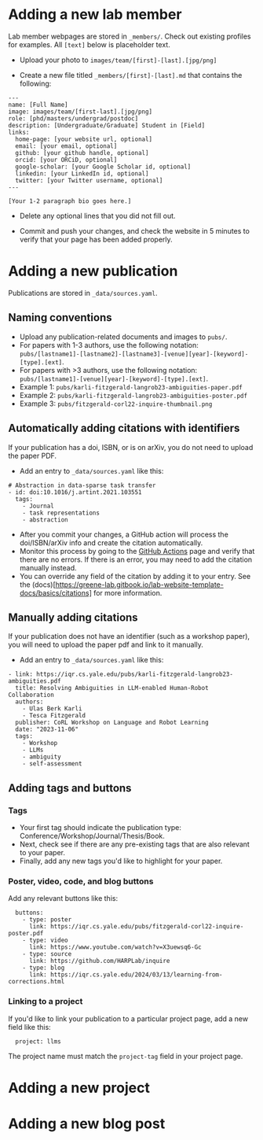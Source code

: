 # Adding a new lab member

Lab member webpages are stored in `_members/`. Check out existing profiles for examples. All `[text]` below is placeholder text.

- Upload your photo to `images/team/[first]-[last].[jpg/png]`

- Create a new file titled `_members/[first]-[last].md` that contains the following:

```
---
name: [Full Name]
image: images/team/[first-last].[jpg/png]
role: [phd/masters/undergrad/postdoc]
description: [Undergraduate/Graduate] Student in [Field]
links:
  home-page: [your website url, optional]
  email: [your email, optional]
  github: [your github handle, optional]
  orcid: [your ORCiD, optional]
  google-scholar: [your Google Scholar id, optional]
  linkedin: [your LinkedIn id, optional]
  twitter: [your Twitter username, optional]
---

[Your 1-2 paragraph bio goes here.]
```

- Delete any optional lines that you did not fill out.

- Commit and push your changes, and check the website in 5 minutes to verify that your page has been added properly.

# Adding a new publication

Publications are stored in `_data/sources.yaml`.

## Naming conventions

- Upload any publication-related documents and images to `pubs/`.
- For papers with 1-3 authors, use the following notation: `pubs/[lastname1]-[lastname2]-[lastname3]-[venue][year]-[keyword]-[type].[ext]`.
- For papers with >3 authors, use the following notation: `pubs/[lastname1]-[venue][year]-[keyword]-[type].[ext]`.
- Example 1: `pubs/karli-fitzgerald-langrob23-ambiguities-paper.pdf`
- Example 2: `pubs/karli-fitzgerald-langrob23-ambiguities-poster.pdf`
- Example 3: `pubs/fitzgerald-corl22-inquire-thumbnail.png`

## Automatically adding citations with identifiers

If your publication has a doi, ISBN, or is on arXiv, you do not need to upload the paper PDF.

- Add an entry to `_data/sources.yaml` like this:

```
# Abstraction in data-sparse task transfer
- id: doi:10.1016/j.artint.2021.103551
  tags:
    - Journal
    - task representations
    - abstraction
```

- After you commit your changes, a GitHub action will process the doi/ISBN/arXiv info and create the citation automatically.
- Monitor this process by going to the [GitHub Actions](https://github.com/iqr-lab/iqr-lab.github.io/actions) page and verify that there are no errors. If there is an error, you may need to add the citation manually instead.
- You can override any field of the citation by adding it to your entry. See the (docs)[https://greene-lab.gitbook.io/lab-website-template-docs/basics/citations] for more information.

## Manually adding citations

If your publication does not have an identifier (such as a workshop paper), you will need to upload the paper pdf and link to it manually.

- Add an entry to `_data/sources.yaml` like this:

```
- link: https://iqr.cs.yale.edu/pubs/karli-fitzgerald-langrob23-ambiguities.pdf
  title: Resolving Ambiguities in LLM-enabled Human-Robot Collaboration
  authors:
    - Ulas Berk Karli
    - Tesca Fitzgerald
  publisher: CoRL Workshop on Language and Robot Learning
  date: "2023-11-06"
  tags:
    - Workshop
    - LLMs
    - ambiguity
    - self-assessment
```

## Adding tags and buttons

### Tags

- Your first tag should indicate the publication type: Conference/Workshop/Journal/Thesis/Book.
- Next, check see if there are any pre-existing tags that are also relevant to your paper.
- Finally, add any new tags you'd like to highlight for your paper.

### Poster, video, code, and blog buttons

Add any relevant buttons like this:

```
  buttons:
    - type: poster
      link: https://iqr.cs.yale.edu/pubs/fitzgerald-corl22-inquire-poster.pdf
    - type: video
      link: https://www.youtube.com/watch?v=X3uewsq6-Gc
    - type: source
      link: https://github.com/HARPLab/inquire
    - type: blog
      link: https://iqr.cs.yale.edu/2024/03/13/learning-from-corrections.html
```

### Linking to a project

If you'd like to link your publication to a particular project page, add a new field like this:

```
  project: llms
```

The project name must match the `project-tag` field in your project page.

# Adding a new project

# Adding a new blog post

